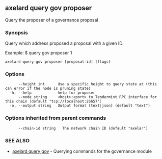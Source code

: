 ## axelard query gov proposer

Query the proposer of a governance proposal

### Synopsis

Query which address proposed a proposal with a given ID.

Example:
$ <appd> query gov proposer 1

```
axelard query gov proposer [proposal-id] [flags]
```

### Options

```
      --height int      Use a specific height to query state at (this can error if the node is pruning state)
  -h, --help            help for proposer
      --node string     <host>:<port> to Tendermint RPC interface for this chain (default "tcp://localhost:26657")
  -o, --output string   Output format (text|json) (default "text")
```

### Options inherited from parent commands

```
      --chain-id string   The network chain ID (default "axelar")
```

### SEE ALSO

- [axelard query gov](axelard_query_gov.md)	 - Querying commands for the governance module
